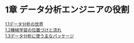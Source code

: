 # 1章 データ分析エンジニアの役割
  
[1.1データ分析の世界](https://scrapbox.io/InoueStudying/1.1%E3%83%87%E3%83%BC%E3%82%BF%E5%88%86%E6%9E%90%E3%81%AE%E4%B8%96%E7%95%8C)  
[1.2機械学習の位置づけと流れ](https://scrapbox.io/InoueStudying/1.2%E6%A9%9F%E6%A2%B0%E5%AD%A6%E7%BF%92%E3%81%AE%E4%BD%8D%E7%BD%AE%E3%81%A5%E3%81%91%E3%81%A8%E6%B5%81%E3%82%8C)  
[1.3データ分析に使う主なパッケージ](https://scrapbox.io/InoueStudying/1.3%E3%83%87%E3%83%BC%E3%82%BF%E5%88%86%E6%9E%90%E3%81%AB%E4%BD%BF%E3%81%86%E4%B8%BB%E3%81%AA%E3%83%91%E3%83%83%E3%82%B1%E3%83%BC%E3%82%B8)  